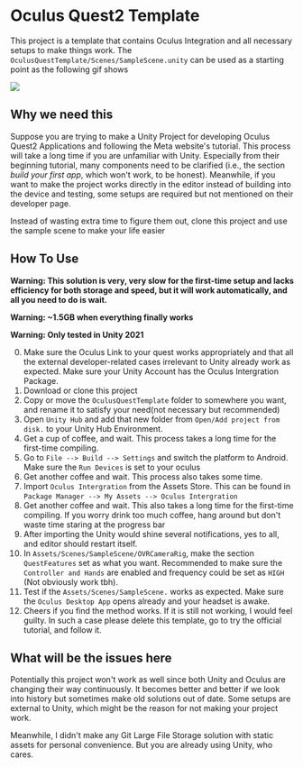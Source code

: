 # Oculus Quest2 Template

This project is a template that contains Oculus Integration and all necessary setups to make things work. The `OculusQuestTemplate/Scenes/SampleScene.unity` can be used as a starting point as the following gif shows

![](template.gif)

## Why we need this

Suppose you are trying to make a Unity Project for developing Oculus Quest2 Applications and following the Meta website's tutorial. This process will take a long time if you are unfamiliar with Unity. Especially from their beginning tutorial, many components need to be clarified (i.e., the section *build your first app*, which won't work, to be honest). Meanwhile, if you want to make the project works directly in the editor instead of building into the device and testing, some setups are required but not mentioned on their developer page.

Instead of wasting extra time to figure them out, clone this project and use the sample scene to make your life easier

## How To Use

**Warning: This solution is very, very slow for the first-time setup and lacks efficiency for both storage and speed, but it will work automatically, and all you need to do is wait.**

**Warning: ~1.5GB when everything finally works**

**Warning: Only tested in Unity 2021**

0. Make sure the Oculus Link to your quest works appropriately and that all the external developer-related cases irrelevant to Unity already work as expected. Make sure your Unity Account has the Oculus Intergration Package.
1. Download or clone this project
2. Copy or move the `OculusQuestTemplate` folder to somewhere you want, and rename it to satisfy your need(not necessary but recommended)
3. Open `Unity Hub` and add that new folder from `Open/Add project from disk.` to your Unity Hub Environment.
4. Get a cup of coffee, and wait. This process takes a long time for the first-time compiling.
5. Go to `File --> Build --> Settings` and switch the platform to Android. Make sure the `Run Devices` is set to your oculus
6. Get another coffee and wait. This process also takes some time.
7. Import `Oculus Intergration` from the Assets Store. This can be found in `Package Manager --> My Assets --> Oculus Intergration`
8. Get another coffee and wait. This also takes a long time for the first-time compiling. If you worry drink too much coffee, hang around but don't waste time staring at the progress bar
9. After importing the Unity would shine several notifications, yes to all, and editor should restart itself.
10. In `Assets/Scenes/SampleScene/OVRCameraRig`, make the section `QuestFeatures` set as what you want. Recommended to make sure the `Controller and Hands` are enabled and frequency could be set as `HIGH` (Not obviously work tbh).
11. Test if the `Assets/Scenes/SampleScene.` works as expected. Make sure the `Oculus Desktop App` opens already and your headset is awake.
12. Cheers if you find the method works. If it is still not working, I would feel guilty. In such a case please delete this template, go to try the official tutorial, and follow it.

## What will be the issues here

Potentially this project won't work as well since both Unity and Oculus are changing their way continuously. It becomes better and better if we look into history but sometimes make old solutions out of date. Some setups are external to Unity, which might be the reason for not making your project work.

Meanwhile, I didn't make any Git Large File Storage solution with static assets for personal convenience. But you are already using Unity, who cares.

